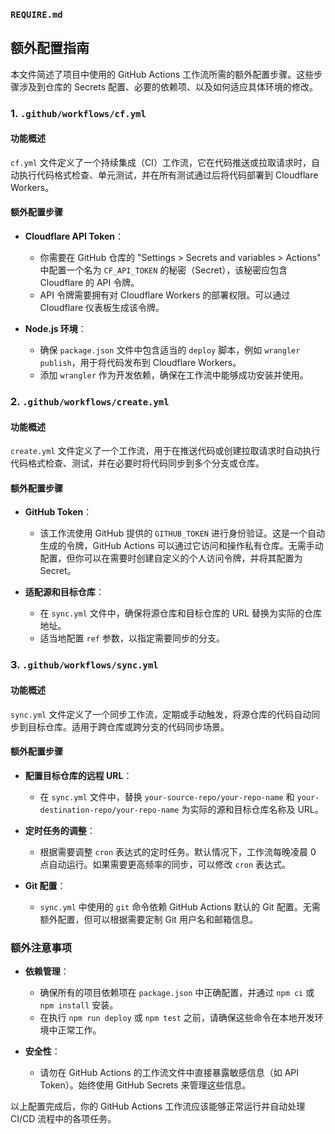 ### `REQUIRE.md`

## 额外配置指南

本文件简述了项目中使用的 GitHub Actions 工作流所需的额外配置步骤。这些步骤涉及到仓库的 Secrets 配置、必要的依赖项、以及如何适应具体环境的修改。

### 1. `.github/workflows/cf.yml`

#### 功能概述
`cf.yml` 文件定义了一个持续集成（CI）工作流，它在代码推送或拉取请求时，自动执行代码格式检查、单元测试，并在所有测试通过后将代码部署到 Cloudflare Workers。

#### 额外配置步骤
- **Cloudflare API Token**：
  - 你需要在 GitHub 仓库的 "Settings > Secrets and variables > Actions" 中配置一个名为 `CF_API_TOKEN` 的秘密（Secret），该秘密应包含 Cloudflare 的 API 令牌。
  - API 令牌需要拥有对 Cloudflare Workers 的部署权限。可以通过 Cloudflare 仪表板生成该令牌。

- **Node.js 环境**：
  - 确保 `package.json` 文件中包含适当的 `deploy` 脚本，例如 `wrangler publish`，用于将代码发布到 Cloudflare Workers。
  - 添加 `wrangler` 作为开发依赖，确保在工作流中能够成功安装并使用。

### 2. `.github/workflows/create.yml`

#### 功能概述
`create.yml` 文件定义了一个工作流，用于在推送代码或创建拉取请求时自动执行代码格式检查、测试，并在必要时将代码同步到多个分支或仓库。

#### 额外配置步骤
- **GitHub Token**：
  - 该工作流使用 GitHub 提供的 `GITHUB_TOKEN` 进行身份验证。这是一个自动生成的令牌，GitHub Actions 可以通过它访问和操作私有仓库。无需手动配置，但你可以在需要时创建自定义的个人访问令牌，并将其配置为 Secret。

- **适配源和目标仓库**：
  - 在 `sync.yml` 文件中，确保将源仓库和目标仓库的 URL 替换为实际的仓库地址。
  - 适当地配置 `ref` 参数，以指定需要同步的分支。

### 3. `.github/workflows/sync.yml`

#### 功能概述
`sync.yml` 文件定义了一个同步工作流，定期或手动触发，将源仓库的代码自动同步到目标仓库。适用于跨仓库或跨分支的代码同步场景。

#### 额外配置步骤
- **配置目标仓库的远程 URL**：
  - 在 `sync.yml` 文件中，替换 `your-source-repo/your-repo-name` 和 `your-destination-repo/your-repo-name` 为实际的源和目标仓库名称及 URL。
  
- **定时任务的调整**：
  - 根据需要调整 `cron` 表达式的定时任务。默认情况下，工作流每晚凌晨 0 点自动运行。如果需要更高频率的同步，可以修改 `cron` 表达式。
  
- **Git 配置**：
  - `sync.yml` 中使用的 `git` 命令依赖 GitHub Actions 默认的 Git 配置。无需额外配置，但可以根据需要定制 Git 用户名和邮箱信息。

### 额外注意事项
- **依赖管理**：
  - 确保所有的项目依赖项在 `package.json` 中正确配置，并通过 `npm ci` 或 `npm install` 安装。
  - 在执行 `npm run deploy` 或 `npm test` 之前，请确保这些命令在本地开发环境中正常工作。

- **安全性**：
  - 请勿在 GitHub Actions 的工作流文件中直接暴露敏感信息（如 API Token）。始终使用 GitHub Secrets 来管理这些信息。

以上配置完成后，你的 GitHub Actions 工作流应该能够正常运行并自动处理 CI/CD 流程中的各项任务。
